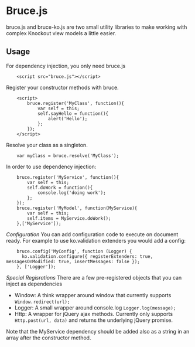 # Bruce.js #
bruce.js and bruce-ko.js are two small utility libraries to make working with complex Knockout view models a little easier.

## Usage ##
For dependency injection, you only need bruce.js
```
    <script src="bruce.js"></script>
```
Register your constructor methods with bruce.
```
    <script>
        bruce.register('MyClass', function(){
            var self = this;
            self.sayHello = function(){
                alert('Hello');
            };
        });
    </script>
```
Resolve your class as a singleton.
```
    var myClass = bruce.resolve('MyClass');
```
In order to use dependency injection:
```
    bruce.register('MyService', function(){
        var self = this;
        self.doWork = function(){
            console.log('doing work');
        };
    });
    bruce.register('MyModel', function(MyService){
        var self = this;
        self.items = MyService.doWork();
    },['MyService']);
```

*Configuration*
You can add configuration code to execute on document ready. For example to use ko.validation extenders you would add a config:
```
    bruce.config('MyConfig', function (Logger) {
      ko.validation.configure({ registerExtenders: true, messagesOnModified: true, insertMessages: false });
    }, ['Logger']);
````

*Special Regisrations*
There are a few pre-registered objects that you can inject as dependencies
- Window: A think wrapper around window that currently supports ```Window.redirect(url);```
- Logger: A small wrapper around console.log ```Logger.log(message);```
- Http: A wrapper for jQuery ajax methods. Currently only supports ```Http.post(url, data)``` and returns the underlying jQuery promise.

Note that the MyService dependency should be added also as a string in an array after the constructor method.